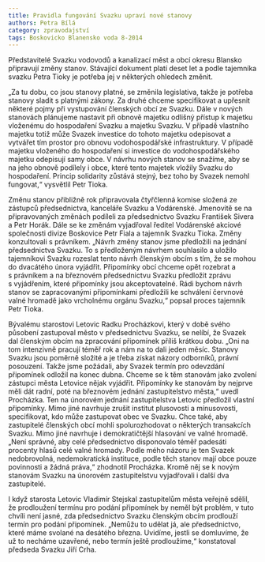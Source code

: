 ```yaml
---
title: Pravidla fungování Svazku upraví nové stanovy
authors: Petra Bílá
category: zpravodajství
tags: Boskovicko Blanensko voda 8-2014
---
```


Představitelé Svazku vodovodů a kanalizací měst a obcí okresu Blansko připravují změny stanov. Stávající dokument platí deset let a podle tajemníka svazku Petra Tioky je potřeba jej v některých ohledech změnit.

„Za tu dobu, co jsou stanovy platné, se změnila legislativa, takže je potřeba stanovy sladit s platnými zákony. Za druhé chceme specifikovat a upřesnit některé pojmy při vystupování členských obcí ze Svazku. Dále v nových stanovách plánujeme nastavit při obnově majetku odlišný přístup k majetku vloženému do hospodaření Svazku a majetku Svazku. V případě vlastního majetku totiž může Svazek investice do tohoto majetku odepisovat a vytvářet tím prostor pro obnovu vodohospodářské infrastruktury. V případě majetku vloženého do hospodaření si investice do vodohospodářského majetku odepisují samy obce. V návrhu nových stanov se snažíme, aby se na jeho obnově podílely i obce, které tento majetek vložily Svazku do hospodaření. Princip solidarity zůstává stejný, bez toho by Svazek nemohl fungovat,“ vysvětlil Petr Tioka. 

Změnu stanov přibližně rok připravovala čtyřčlenná komise složená ze zástupců předsednictva, kanceláře Svazku a Vodárenské. Jmenovitě se na připravovaných změnách podíleli za předsednictvo Svazku František Sivera a Petr Horák. Dále se ke změnám vyjadřoval ředitel Vodárenské akciové společnosti divize Boskovice Petr Fiala a tajemník Svazku Tioka. Změny konzultovali s právníkem. „Návrh změny stanov jsme předložili na jednání předsednictva Svazku. To s předloženým návrhem souhlasilo a uložilo tajemníkovi Svazku rozeslat tento návrh členským obcím s tím, že se mohou do dvacátého února vyjádřit. Připomínky obcí chceme opět rozebrat a s právníkem a na březnovém předsednictvu Svazku předložit zprávu s vyjádřením, které připomínky jsou akceptovatelné. Rádi bychom návrh stanov se zapracovanými připomínkami předložili ke schválení červnové valné hromadě jako vrcholnému orgánu Svazku,“ popsal proces tajemník Petr Tioka.

Bývalému starostovi Letovic Radku Procházkovi, který v době svého působení zastupoval město v předsednictvu Svazku, se nelíbí, že Svazek dal členským obcím na zpracování připomínek příliš krátkou dobu. „Oni na tom intenzivně pracují téměř rok a nám na to dali jeden měsíc. Stanovy Svazku jsou poměrně složité a je třeba získat názory odborníků, právní posouzení. Takže jsme požádali, aby Svazek termín pro odevzdání připomínek odložil na konec dubna. Chceme se k těm stanovám jako zvolení zástupci města Letovice nějak vyjádřit. Připomínky ke stanovám by nejprve měli dát radní, poté na březnovém jednání zastupitelstvo města,“ uvedl Procházka. Ten na únorovém jednání zastupitelstva Letovic předložil vlastní připomínky. Mimo jiné navrhuje zrušit institut plusovosti a mínusovosti, specifikovat, kdo může zastupovat obec ve Svazku. Chce také, aby zastupitelé členských obcí mohli spolurozhodovat o některých transakcích Svazku. Mimo jiné navrhuje i demokratičtější hlasování ve valné hromadě. „Není správné, aby celé předsednictvo disponovalo téměř padesáti procenty hlasů celé valné hromady. Podle mého názoru je ten Svazek nedobrovolná, nedemokratická instituce, podle těch stanov mají obce pouze povinnosti a žádná práva,“ zhodnotil Procházka. Kromě něj se k novým stanovám Svazku na únorovém zastupitelstvu vyjadřovali i další dva zastupitelé. 

I když starosta Letovic Vladimír Stejskal zastupitelům města veřejně sdělil, že prodloužení termínu pro podání připomínek by neměl být problém, v tuto chvíli není jasné, zda předsednictvo Svazku členským obcím prodlouží termín pro podání připomínek. „Nemůžu to udělat já, ale předsednictvo, které máme svolané na desátého března. Uvidíme, jestli se domluvíme, že už to necháme uzavřené, nebo termín ještě prodloužíme,“ konstatoval předseda Svazku Jiří Crha. 
